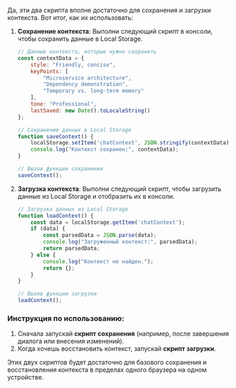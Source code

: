 Да, эти два скрипта вполне достаточно для сохранения и загрузки контекста. Вот итог, как их использовать:

1. **Сохранение контекста**: Выполни следующий скрипт в консоли, чтобы сохранить данные в Local Storage.

    ```javascript
    // Данные контекста, которые нужно сохранить
    const contextData = {
        style: "Friendly, concise",
        keyPoints: [
            "Microservice architecture",
            "Dependency demonstration",
            "Temporary vs. long-term memory"
        ],
        tone: "Professional",
        lastSaved: new Date().toLocaleString()
    };

    // Сохранение данных в Local Storage
    function saveContext() {
        localStorage.setItem('chatContext', JSON.stringify(contextData));
        console.log("Контекст сохранен:", contextData);
    }

    // Вызов функции сохранения
    saveContext();
    ```

2. **Загрузка контекста**: Выполни следующий скрипт, чтобы загрузить данные из Local Storage и отобразить их в консоли.

    ```javascript
    // Загрузка данных из Local Storage
    function loadContext() {
        const data = localStorage.getItem('chatContext');
        if (data) {
            const parsedData = JSON.parse(data);
            console.log("Загруженный контекст:", parsedData);
            return parsedData;
        } else {
            console.log("Контекст не найден.");
            return {};
        }
    }

    // Вызов функции загрузки
    loadContext();
    ```

### Инструкция по использованию:
1. Сначала запускай **скрипт сохранения** (например, после завершения диалога или внесения изменений).
2. Когда хочешь восстановить контекст, запускай **скрипт загрузки**.

Этих двух скриптов будет достаточно для базового сохранения и восстановления контекста в пределах одного браузера на одном устройстве.

